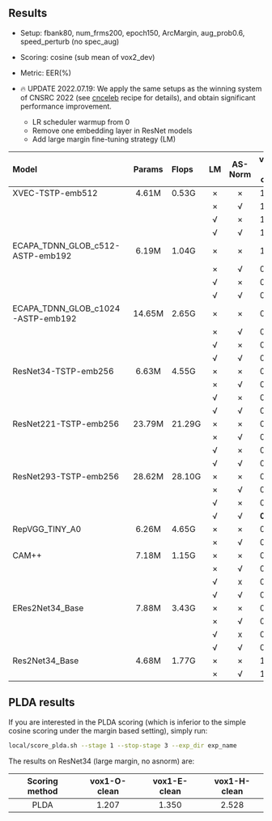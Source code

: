 ## Results

* Setup: fbank80, num_frms200, epoch150, ArcMargin, aug_prob0.6, speed_perturb (no spec_aug)
* Scoring: cosine (sub mean of vox2_dev)
* Metric: EER(%)

* 🔥 UPDATE 2022.07.19: We apply the same setups as the winning system of CNSRC 2022 (see [cnceleb](https://github.com/wenet-e2e/wespeaker/tree/master/examples/cnceleb/v2) recipe for details), and obtain significant performance improvement.
    * LR scheduler warmup from 0
    * Remove one embedding layer in ResNet models
    * Add large margin fine-tuning strategy (LM)

| Model | Params | Flops | LM | AS-Norm | vox1-O-clean | vox1-E-clean | vox1-H-clean |
|:------|:------:|:------|:--:|:-------:|:------------:|:------------:|:------------:|
| XVEC-TSTP-emb512 | 4.61M | 0.53G | × | × | 1.989 | 1.209 | 3.412 |
|                  |       |       | × | √ | 1.834 | 1.846 | 3.124 |
|                  |       |       | √ | × | 1.749 | 1.721 | 2.944 |
|                  |       |       | √ | √ | 1.590 | 1.641 | 2.726 |
| ECAPA_TDNN_GLOB_c512-ASTP-emb192  | 6.19M | 1.04G | × | × | 1.069 | 1.209 | 2.310 |
|                                   |       |       | × | √ | 0.957 | 1.128 | 2.105 |
|                                   |       |       | √ | × | 0.878 | 1.072 | 2.007 |
|                                   |       |       | √ | √ | 0.782 | 1.005 | 1.824 |
| ECAPA_TDNN_GLOB_c1024-ASTP-emb192 | 14.65M | 2.65G | × | × | 0.856 | 1.072 | 2.059 |
|                                   |        |       | × | √ | 0.808 | 0.990 | 1.874 |
|                                   |        |       | √ | × | 0.798 | 0.993 | 1.883 |
|                                   |        |       | √ | √ | 0.728 | 0.929 | 1.721 |
| ResNet34-TSTP-emb256 | 6.63M | 4.55G | × | × | 0.867 | 1.049 | 1.959 |
|                      |       |       | × | √ | 0.787 | 0.964 | 1.726 |
|                      |       |       | √ | × | 0.797 | 0.937 | 1.695 |
|                      |       |       | √ | √ | 0.723 | 0.867 | 1.532 |
| ResNet221-TSTP-emb256 | 23.79M | 21.29G | × | × | 0.569 | 0.774 | 1.464 |
|                       |        |        | × | √ | 0.479 | 0.707 | 1.290 |
|                       |        |        | √ | × | 0.580 | 0.729 | 1.351 |
|                       |        |        | √ | √ | 0.505 | 0.676 | 1.213 |
| ResNet293-TSTP-emb256 | 28.62M | 28.10G | × | × | 0.595 | 0.756 | 1.433 |
|                       |        |        | × | √ | 0.537 | 0.701 | 1.276 |
|                       |        |        | √ | × | 0.532 | 0.707 | 1.311 |
|                       |        |        | √ | √ | **0.447** | **0.657** | **1.183** |
| RepVGG_TINY_A0       | 6.26M | 4.65G | × | × | 0.909 | 1.034 | 1.943 |
|                      |       |       | × | √ | 0.824 | 0.953 | 1.709 |
| CAM++                | 7.18M | 1.15G | × | × | 0.803 | 0.932 | 1.860 |
|                      |       |       | × | √ | 0.718 | 0.879 | 1.735 |
|                      |       |       | √ | x | 0.707 | 0.845 | 1.664 |
|                      |       |       | √ | √ | 0.659 | 0.803 | 1.569 |
| ERes2Net34_Base      | 7.88M | 3.43G | × | × | 0.914 | 1.065 | 1.986 |
|                      |       |       | × | √ | 0.803 | 0.976 | 1.787 |
|                      |       |       | √ | x | 0.824 | 0.968 | 1.776 |
|                      |       |       | √ | √ | 0.744 | 0.896 | 1.603 |
| Res2Net34_Base       | 4.68M | 1.77G | × | × | 1.351 | 1.347 | 2.478 |
|                      |       |       | × | √ | 1.234 | 1.232 | 2.162 |


## PLDA results
If you are interested in the PLDA scoring (which is inferior to the simple cosine scoring under the margin based setting), simply run:

```bash
local/score_plda.sh --stage 1 --stop-stage 3 --exp_dir exp_name
```

The results on ResNet34 (large margin, no asnorm) are:

| Scoring method | vox1-O-clean | vox1-E-clean | vox1-H-clean |
|:--------------:|:------------:|:------------:|:------------:|
|      PLDA      |    1.207     |    1.350     |    2.528     |

